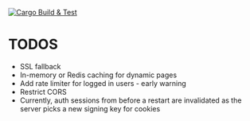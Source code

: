 [![Cargo Build & Test](https://github.com/WoodyTheCat/phs_backend/actions/workflows/rust.yml/badge.svg)](https://github.com/WoodyTheCat/phs_backend/actions/workflows/rust.yml)

# TODOS
- SSL fallback
- In-memory or Redis caching for dynamic pages
- Add rate limiter for logged in users - early warning
- Restrict CORS
- Currently, auth sessions from before a restart are invalidated as the server picks a new signing key for cookies
